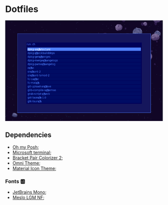 
# Dotfiles

![Captura de tela](./img/printScreen_2021-12-25_22-00-08.png) 


## Dependencies

* [Oh my Posh](https://github.com/jandedobbeleer/oh-my-posh);
* [Microsoft terminal](https://github.com/microsoft/terminal);
* [Bracket Pair Colorizer 2](https://github.com/CoenraadS/Bracket-Pair-Colorizer-2);
* [Omni Theme](https://marketplace.visualstudio.com/items?itemName=rocketseat.theme-omni);
* [Material Icon Theme](https://marketplace.visualstudio.com/items?itemName=PKief.material-icon-theme);

### Fonts &#127374;

* [JetBrains Mono](https://github.com/JetBrains/JetBrainsMono);
* [Meslo LGM NF](https://github.com/ryanoasis/nerd-fonts/releases/);
